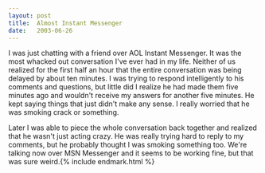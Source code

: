 ```yaml
---
layout:	post
title:	Almost Instant Messenger
date:	2003-06-26
---
```


I was just chatting with a friend over AOL Instant Messenger. It was the most whacked out conversation I've ever had in my life. Neither of us realized for the first half an hour that the entire conversation was being delayed by about ten minutes. I was trying to respond intelligently to his comments and questions, but little did I realize he had made them five minutes ago and wouldn't receive my answers for another five minutes. He kept saying things that just didn't make any sense. I really worried that he was smoking crack or something.

Later I was able to piece the whole conversation back together and realized that he wasn't just acting crazy. He was really trying hard to reply to my comments, but he probably thought I was smoking something too. We're talking now over MSN Messenger and it seems to be working fine, but that was sure weird.{% include endmark.html %}